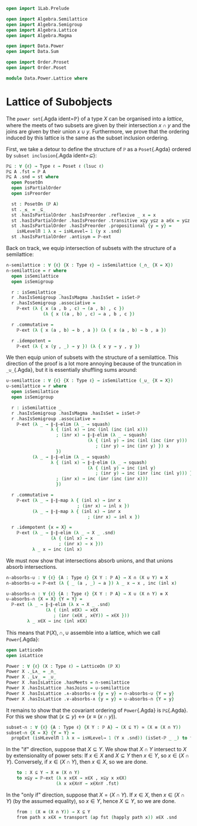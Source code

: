 ```agda
open import 1Lab.Prelude

open import Algebra.Semilattice
open import Algebra.Semigroup
open import Algebra.Lattice
open import Algebra.Magma

open import Data.Power
open import Data.Sum

open import Order.Proset
open import Order.Poset

module Data.Power.Lattice where
```

# Lattice of Subobjects

The `power set`{.Agda ident=ℙ} of a type $X$ can be organised into a
_lattice_, where the meets of two subsets are given by their
intersection $x \cap y$ and the joins are given by their union $x \cup
y$. Furthermore, we prove that the ordering induced by this lattice is
the same as the subset inclusion ordering.

First, we take a detour to define the structure of `ℙ` as a
`Poset`{.Agda} ordered by `subset inclusion`{.Agda ident=_⊆_}:

```agda
ℙ⊆ : ∀ {ℓ} → Type ℓ → Poset ℓ (lsuc ℓ)
ℙ⊆ A .fst = ℙ A
ℙ⊆ A .snd = st where
  open PosetOn
  open isPartialOrder
  open isPreorder

  st : PosetOn (ℙ A)
  st ._≤_ = _⊆_
  st .hasIsPartialOrder .hasIsPreorder .reflexive _ x = x
  st .hasIsPartialOrder .hasIsPreorder .transitive x⊆y y⊆z a a∈x = y⊆z a (x⊆y a a∈x)
  st .hasIsPartialOrder .hasIsPreorder .propositional {y = y} =
    isHLevelΠ 1 λ x → isHLevel→ 1 (y x .snd)
  st .hasIsPartialOrder .antisym = ℙ-ext
```

Back on track, we equip intersection of subsets with the structure of a
semilattice:

```agda
∩-semilattice : ∀ {ℓ} {X : Type ℓ} → isSemilattice (_∩_ {X = X})
∩-semilattice = r where
  open isSemilattice
  open isSemigroup

  r : isSemilattice _
  r .hasIsSemigroup .hasIsMagma .hasIsSet = isSet-ℙ
  r .hasIsSemigroup .associative =
    ℙ-ext (λ { x (a , b , c) → (a , b) , c })
              (λ { x ((a , b) , c) → a , b , c })

  r .commutative =
    ℙ-ext (λ { x (a , b) → b , a }) (λ { x (a , b) → b , a })

  r .idempotent =
    ℙ-ext (λ { x (y , _) → y }) (λ { x y → y , y })
```

We then equip union of subsets with the structure of a semilattice. This
direction of the proof is a lot more annoying because of the truncation
in `_∪_`{.Agda}, but it is essentially shuffling sums around:

```agda
∪-semilattice : ∀ {ℓ} {X : Type ℓ} → isSemilattice (_∪_ {X = X})
∪-semilattice = r where
  open isSemilattice
  open isSemigroup

  r : isSemilattice _
  r .hasIsSemigroup .hasIsMagma .hasIsSet = isSet-ℙ
  r .hasIsSemigroup .associative =
    ℙ-ext (λ _ → ∥-∥-elim (λ _ → squash)
                 λ { (inl x) → inc (inl (inc (inl x)))
                   ; (inr x) → ∥-∥-elim (λ _ → squash)
                               (λ { (inl y) → inc (inl (inc (inr y)))
                                  ; (inr y) → inc (inr y) }) x
                   })
          (λ _ → ∥-∥-elim (λ _ → squash)
                 λ { (inl x) → ∥-∥-elim (λ _ → squash)
                               (λ { (inl y) → inc (inl y)
                                  ; (inr y) → inc (inr (inc (inl y))) }) x
                   ; (inr x) → inc (inr (inc (inr x)))
                   })

  r .commutative =
    ℙ-ext (λ _ → ∥-∥-map λ { (inl x) → inr x
                           ; (inr x) → inl x })
          (λ _ → ∥-∥-map λ { (inl x) → inr x
                               ; (inr x) → inl x })

  r .idempotent {x = X} =
    ℙ-ext (λ _ → ∥-∥-elim (λ _ → X _ .snd)
                 (λ { (inl x) → x
                    ; (inr x) → x }))
          λ _ x → inc (inl x)
```

We must now show that intersections absorb unions, and that unions
absorb intersections.

```agda
∩-absorbs-∪ : ∀ {ℓ} {A : Type ℓ} {X Y : ℙ A} → X ∩ (X ∪ Y) ≡ X
∩-absorbs-∪ = ℙ-ext (λ { _ (a , _) → a }) λ _ x → x , inc (inl x)

∪-absorbs-∩ : ∀ {ℓ} {A : Type ℓ} {X Y : ℙ A} → X ∪ (X ∩ Y) ≡ X
∪-absorbs-∩ {X = X} {Y = Y} =
  ℙ-ext (λ _ → ∥-∥-elim (λ x → X _ .snd)
               (λ { (inl x∈X) → x∈X
                  ; (inr (x∈X , x∈Y)) → x∈X }))
        λ _ x∈X → inc (inl x∈X) 
```

This means that $\mathbb{P}(X), \cap, \cup$ assemble into a lattice,
which we call `Power`{.Agda}:

```agda
open LatticeOn
open isLattice

Power : ∀ {ℓ} (X : Type ℓ) → LatticeOn (ℙ X)
Power X ._L∧_ = _∩_
Power X ._L∨_ = _∪_
Power X .hasIsLattice .hasMeets = ∩-semilattice
Power X .hasIsLattice .hasJoins = ∪-semilattice
Power X .hasIsLattice .∧-absorbs-∨ {y = y} = ∩-absorbs-∪ {Y = y}
Power X .hasIsLattice .∨-absorbs-∧ {y = y} = ∪-absorbs-∩ {Y = y}
```

It remains to show that the covariant ordering of `Power`{.Agda} is
`ℙ⊆`{.Agda}. For this we show that $(x ⊆ y) \leftrightarrow (x ≡ (x ∩
y))$.

```agda
subset-∩ : ∀ {ℓ} {A : Type ℓ} {X Y : ℙ A} → (X ⊆ Y) ≃ (X ≡ (X ∩ Y))
subset-∩ {X = X} {Y = Y} =
  propExt (isHLevelΠ 1 λ x → isHLevel→ 1 (Y x .snd)) (isSet-ℙ _ _) to from where
```

In the "if" direction, suppose that $X \subseteq Y$. We show that $X ∩
Y$ intersect to $X$ by extensionality of power sets: If $x \in X$ and $X
\subseteq Y$ then $x \in Y$, so $x \in (X \cap Y)$. Conversely, if $x
\in (X \cap Y)$, then $x \in X$, so we are done.

```agda
    to : X ⊆ Y → X ≡ (X ∩ Y)
    to x⊆y = ℙ-ext (λ x x∈X → x∈X , x⊆y x x∈X)
                   (λ x x∈X∩Y → x∈X∩Y .fst)
```

In the "only if" direction, suppose that $X = (X \cap Y)$. If $x \in X$,
then $x \in (X \cap Y)$ (by the assumed equality), so $x \in Y$, hence
$X \subseteq Y$, so we are done.

```agda
    from : (X ≡ (X ∩ Y)) → X ⊆ Y
    from path x x∈X = transport (ap fst (happly path x)) x∈X .snd
```
